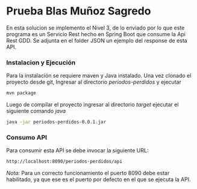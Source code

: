 # Prueba Blas Muñoz Sagredo
En esta solucion se implemento el Nivel 3, de lo enviado por lo que este programa es un Servicio Rest hecho en Spring Boot que consume la Api Rest GDD. Se adjunta en el folder JSON un ejemplo del response de esta API. 

### Instalacion y Ejecución 
Para la instalación se requiere maven y Java instalado. Una vez clonado el proyecto desde git, Ingresar al directorio *periodos-perdidos* y ejecutar 

```bash
mvn package
```

Luego de compilar el proyecto ingresar al directorio *target* ejecutar el siguiente comando *java*

```bash
java -jar periodos-perdidos-0.0.1.jar
```

### Consumo API
Para consumir esta API se debe invocar la siguiente URL:

```bash
http://localhost:8090/periodos-perdidos/api
```

*Nota:*
Para un correcto funcionamiento el puerto 8090 debe estar habilitado, ya que ese es el puerto por defecto en el que se ejecuta la API. 

